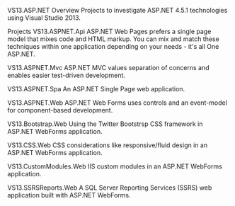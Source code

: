 VS13.ASP.NET
Overview
Projects to investigate ASP.NET 4.5.1 technologies using Visual Studio 2013.

Projects
VS13.ASPNET.Api
  ASP.NET Web Pages prefers a single page model that mixes code and HTML markup. You can mix and match these techniques within one application depending on your needs - it's all One ASP.NET.

VS13.ASPNET.Mvc
ASP.NET MVC values separation of concerns and enables easier test-driven development.

VS13.ASPNET.Spa
An ASP.NET Single Page web application.

VS13.ASPNET.Web
ASP.NET Web Forms uses controls and an event-model for component-based development.

VS13.Bootstrap.Web
Using the Twitter Bootstrsp CSS framework in ASP.NET WebForms application.

VS13.CSS.Web
CSS considerations like responsive/fluid design in an ASP.NET WebForms application.

VS13.CustomModules.Web
IIS custom modules in an ASP.NET WebForms application.


VS13.SSRSReports.Web
A SQL Server Reporting Services (SSRS) web application built with ASP.NET WebForms.
